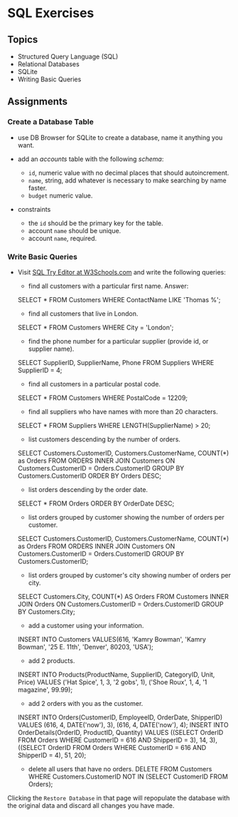 # SQL Exercises

## Topics

- Structured Query Language (SQL)
- Relational Databases
- SQLite
- Writing Basic Queries

## Assignments

### Create a Database Table

- use DB Browser for SQLite to create a database, name it anything you want.
- add an _accounts_ table with the following _schema_:

  - `id`, numeric value with no decimal places that should autoincrement.
  - `name`, string, add whatever is necessary to make searching by name faster.
  - `budget` numeric value.

- constraints
  - the `id` should be the primary key for the table.
  - account `name` should be unique.
  - account `name`, required.

### Write Basic Queries

- Visit [SQL Try Editor at W3Schools.com](https://www.w3schools.com/Sql/tryit.asp?filename=trysql_select_top) and write the following queries:
  - find all customers with a particular first name. Answer: 
  
  SELECT * FROM Customers WHERE ContactName LIKE 'Thomas %';

  - find all customers that live in London.
  
  SELECT * FROM Customers WHERE City = 'London';

  - find the phone number for a particular supplier (provide id, or supplier name).
  
  SELECT SupplierID, SupplierName, Phone FROM Suppliers WHERE SupplierID = 4;

  - find all customers in a particular postal code.
  
  SELECT * FROM Customers WHERE PostalCode = 12209;

  - find all suppliers who have names with more than 20 characters.
  
  SELECT * FROM Suppliers WHERE LENGTH(SupplierName) > 20;

  - list customers descending by the number of orders.
  
  SELECT Customers.CustomerID, Customers.CustomerName, COUNT(*) as Orders FROM ORDERS INNER JOIN Customers ON Customers.CustomerID = Orders.CustomerID GROUP BY Customers.CustomerID ORDER BY Orders DESC;

  - list orders descending by the order date.
  
  SELECT * FROM Orders ORDER BY OrderDate DESC;

  - list orders grouped by customer showing the number of orders per customer.
  
  SELECT Customers.CustomerID, Customers.CustomerName, COUNT(*) as Orders FROM ORDERS INNER JOIN Customers ON Customers.CustomerID = Orders.CustomerID GROUP BY Customers.CustomerID;

  - list orders grouped by customer's city showing number of orders per city.
  
  SELECT Customers.City, COUNT(*) AS Orders FROM Customers INNER JOIN Orders ON Customers.CustomerID = Orders.CustomerID GROUP BY Customers.City;

  - add a customer using your information.
  
  INSERT INTO Customers VALUES(616, 'Kamry Bowman', 'Kamry Bowman', '25 E. 11th', 'Denver', 80203, 'USA');

  - add 2 products. 
  
  INSERT INTO Products(ProductName, SupplierID, CategoryID, Unit, Price) VALUES ('Hat Spice', 1, 3, '2 gobs', 1), ('Shoe Roux', 1, 4, '1 magazine', 99.99);
  - add 2 orders with you as the customer.

  INSERT INTO Orders(CustomerID, EmployeeID, OrderDate, ShipperID) VALUES (616, 4, DATE('now'), 3), (616, 4, DATE('now'), 4);
  INSERT INTO OrderDetails(OrderID, ProductID, Quantity) VALUES ((SELECT OrderID FROM Orders WHERE CustomerID = 616 AND ShipperID = 3), 14, 3), ((SELECT OrderID FROM Orders WHERE CustomerID = 616 AND ShipperID = 4), 51, 20);

  - delete all users that have no orders. 
  DELETE FROM Customers WHERE Customers.CustomerID NOT IN (SELECT CustomerID FROM Orders);

Clicking the `Restore Database` in that page will repopulate the database with the original data and discard all changes you have made.
